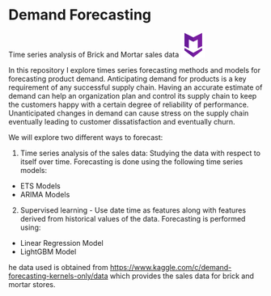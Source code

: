 # Demand Forecasting

Time series analysis of Brick and Mortar sales data
![ETS Model](https://github.com/adam-p/markdown-here/raw/master/src/common/images/icon48.png "Logo Title Text 1")

In this repository I explore times series forecasting methods and models for forecasting product demand.
Anticipating demand for products is a key requirement of any successful supply chain. Having an accurate estimate of demand can help an organization plan and control its supply chain to keep the customers happy with a certain degree of reliability of performance. Unanticipated changes in demand can cause stress on the supply chain eventually leading to customer dissatisfaction and eventually churn.

We will explore two different ways to forecast:

1. Time series analysis of the sales data: Studying the data with respect to itself over time. Forecasting is done using the following time series models:
* ETS Models
* ARIMA Models

2. Supervised learning - Use date time as features along with features derived from historical values of the data. Forecasting is performed using:
* Linear Regression Model
* LightGBM Model

he data used is obtained from https://www.kaggle.com/c/demand-forecasting-kernels-only/data which provides the sales data for brick and mortar stores.
